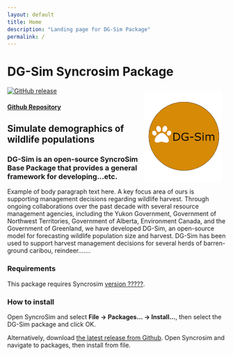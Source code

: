 ```yaml
---
layout: default
title: Home
description: "Landing page for DG-Sim Package"
permalink: /
---
```


# **DG-Sim** Syncrosim Package
[![GitHub release](https://img.shields.io/github/v/release/ApexRMS/dgsim.svg?style=for-the-badge&color=d68a06)](https://GitHub.com/ApexRMS/dgsim/releases/)
<img align="right" style="padding: 10px" width="180" src="assets/images/logo/badge-dgsim-v1.png">
#### [Github Repository](https://github.com/ApexRMS/dgsim)

## Simulate demographics of wildlife populations
### DG-Sim is an open-source SyncroSim Base Package that provides a general framework for developing...etc.



Example of body paragraph text here. A key focus area of ours is supporting management decisions regarding wildlife harvest. Through ongoing collaborations over the past decade with several resource management agencies, including the Yukon Government, Government of Northwest Territories, Government of Alberta, Environment Canada, and the Government of Greenland, we have developed DG-Sim, an open-source model for forecasting wildlife population size and harvest. DG-Sim has been used to support harvest management decisions for several herds of barren-ground caribou, reindeer.......

### Requirements

This package requires Syncrosim [version ?????](https://syncrosim.com/download/).

### How to install

Open SyncroSim and select **File -> Packages… -> Install…**, then select the DG-Sim package and click OK.

Alternatively, download [the latest release from Github](https://github.com/ApexRMS/dgsim/). Open Syncrosim and navigate to packages, then install from file.
